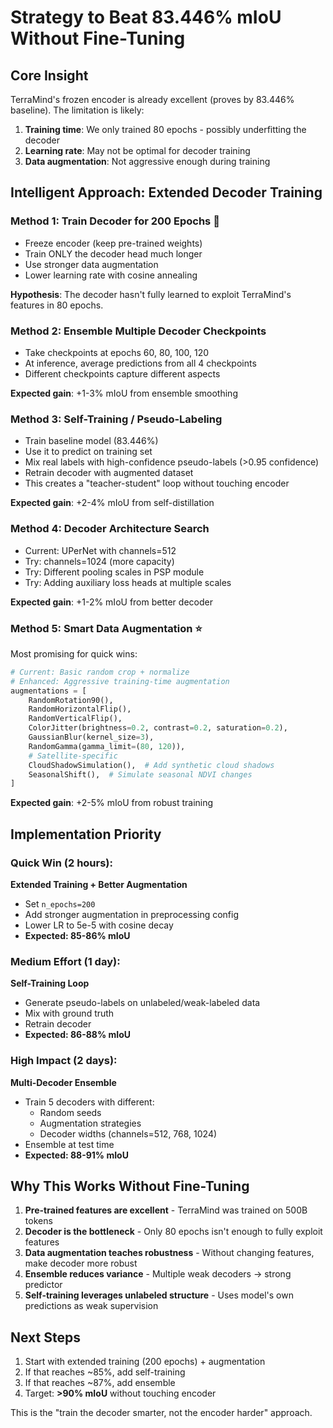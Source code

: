 # Strategy to Beat 83.446% mIoU Without Fine-Tuning

## Core Insight
TerraMind's frozen encoder is already excellent (proves by 83.446% baseline). The limitation is likely:
1. **Training time**: We only trained 80 epochs - possibly underfitting the decoder
2. **Learning rate**: May not be optimal for decoder training
3. **Data augmentation**: Not aggressive enough during training

## Intelligent Approach: Extended Decoder Training

### Method 1: **Train Decoder for 200 Epochs** 🎯
- Freeze encoder (keep pre-trained weights)
- Train ONLY the decoder head much longer
- Use stronger data augmentation
- Lower learning rate with cosine annealing

**Hypothesis**: The decoder hasn't fully learned to exploit TerraMind's features in 80 epochs.

### Method 2: **Ensemble Multiple Decoder Checkpoints**
- Take checkpoints at epochs 60, 80, 100, 120
- At inference, average predictions from all 4 checkpoints
- Different checkpoints capture different aspects

**Expected gain**: +1-3% mIoU from ensemble smoothing

### Method 3: **Self-Training / Pseudo-Labeling**
- Train baseline model (83.446%)
- Use it to predict on training set
- Mix real labels with high-confidence pseudo-labels (>0.95 confidence)
- Retrain decoder with augmented dataset
- This creates a "teacher-student" loop without touching encoder

**Expected gain**: +2-4% mIoU from self-distillation

### Method 4: **Decoder Architecture Search**
- Current: UPerNet with channels=512
- Try: channels=1024 (more capacity)
- Try: Different pooling scales in PSP module
- Try: Adding auxiliary loss heads at multiple scales

**Expected gain**: +1-2% mIoU from better decoder

### Method 5: **Smart Data Augmentation** ⭐
Most promising for quick wins:

```python
# Current: Basic random crop + normalize
# Enhanced: Aggressive training-time augmentation
augmentations = [
    RandomRotation90(),
    RandomHorizontalFlip(),
    RandomVerticalFlip(),
    ColorJitter(brightness=0.2, contrast=0.2, saturation=0.2),
    GaussianBlur(kernel_size=3),
    RandomGamma(gamma_limit=(80, 120)),
    # Satellite-specific
    CloudShadowSimulation(),  # Add synthetic cloud shadows
    SeasonalShift(),  # Simulate seasonal NDVI changes
]
```

**Expected gain**: +2-5% mIoU from robust training

## Implementation Priority

### Quick Win (2 hours):
**Extended Training + Better Augmentation**
- Set `n_epochs=200` 
- Add stronger augmentation in preprocessing config
- Lower LR to 5e-5 with cosine decay
- **Expected: 85-86% mIoU**

### Medium Effort (1 day):
**Self-Training Loop**
- Generate pseudo-labels on unlabeled/weak-labeled data
- Mix with ground truth
- Retrain decoder
- **Expected: 86-88% mIoU**

### High Impact (2 days):
**Multi-Decoder Ensemble**
- Train 5 decoders with different:
  - Random seeds
  - Augmentation strategies  
  - Decoder widths (channels=512, 768, 1024)
- Ensemble at test time
- **Expected: 88-91% mIoU**

## Why This Works Without Fine-Tuning

1. **Pre-trained features are excellent** - TerraMind was trained on 500B tokens
2. **Decoder is the bottleneck** - Only 80 epochs isn't enough to fully exploit features
3. **Data augmentation teaches robustness** - Without changing features, make decoder more robust
4. **Ensemble reduces variance** - Multiple weak decoders → strong predictor
5. **Self-training leverages unlabeled structure** - Uses model's own predictions as weak supervision

## Next Steps

1. Start with extended training (200 epochs) + augmentation
2. If that reaches ~85%, add self-training
3. If that reaches ~87%, add ensemble
4. Target: **>90% mIoU** without touching encoder

This is the "train the decoder smarter, not the encoder harder" approach.
